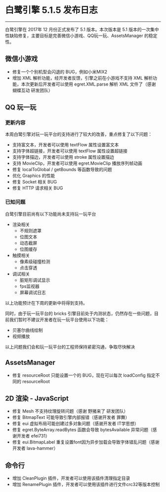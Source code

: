 # 白鹭引擎 5.1.5 发布日志


---

白鹭引擎在 2017年 12 月份正式发布了 5.1 版本。本次版本是 5.1 版本的一次集中性缺陷修复，主要目标是完善微信小游戏、QQ玩一玩、AssetsManager 的稳定性。



## 微信小游戏

* 修复一个个别机型会闪退的 BUG，例如小米MIX2
* 增加 XML 解析功能，经开发者反馈，引擎之前在小游戏不支持 XML 解析功能，本次更新后开发者可以使用 egret.XML.parse 解析 XML 文件了（感谢 蝴蝶互动 研发团队）

## QQ 玩一玩

### 更新内容

本周白鹭引擎对玩一玩平台的支持进行了较大的改善，重点修复了以下问题：

* 支持富文本，开发者可以使用 textFlow 属性设置富文本
* 支持字体超链接，开发者可以使用 textFlow 属性设置超链接
* 支持字体描边，开发者可以使用 stroke 属性设置描边
* 支持 MovieClip，开发者可以使用 egret.MovieClip 播放序列帧动画
* 修复 localToGlobal / getBounds 等函数导致的问题
* 优化 Graphics 的性能
* 修复 Socket 相关 BUG
* 修复 HTTP 请求相关 BUG 


### 已知问题

白鹭引擎目前尚有以下功能尚未支持玩一玩平台

* 渲染相关
    * 不规则遮罩
    * 位图文本
    * 动态截屏
    * 位图缓存
* 触摸相关
    * 像素级碰撞检测
    * 点击穿透
* 调试相关
    * 脏矩形调试显示
    * fps监视器
    * 屏幕调试日志



以上功能预计在下周的更新中将得到支持。

同时，由于玩一玩平台的 bricks 引擎目前处于内测状态，仍然存在一些问题，目前我们暂时不建议开发者在玩一玩平台使用以下功能：

* 贝塞尔曲线绘制
* 视频播放

以上问题我们会和玩一玩平台的工程师保持紧密沟通，争取尽快解决

## AssetsManager

* 修复 resourceRoot 只能设置一个的 BUG，现在可以每次 loadConfig 指定不同的 resourceRoot

## 2D 渲染 - JavaScript

* 修复 Mesh 不支持纹理旋转问题（感谢 野猪来了 研发团队）
* 修复 BitmapText 可能导致引擎内部报错（感谢开发者 罪舞）
* 修复 eui 虚拟布局可能创建过多对象问题（感谢开发者 IT学思想）
* 修复 egret.ByteArray.readBytes 函数会导致 bytesAvailable 异常问题（感谢开发者 efei731）
* 修复 eui.BitmapLabel 重复设置font因为异步加载会导致字体错乱问题（感谢开发者 lava-hammer）

## 命令行

* 增加 CleanPlugin 插件，开发者可以使用该插件清理指定目录
* 增加 RenamePlugin 插件，开发者可以使用该插件进行文件crc32等版本控制